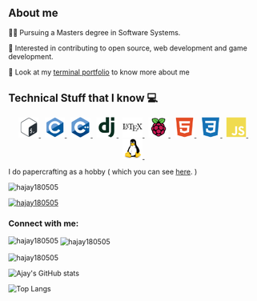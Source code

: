 ## About me
:student:	Pursuing a Masters degree in Software Systems. 

:cherry_blossom:	Interested in contributing to open source, web development and game development.

:sushi:	Look at my [terminal portfolio](https://hajay180505.github.io/amateur-protfolio/) to know more about me

## Technical Stuff that I know :computer:	 
<p align='center'>
  <a href="https://www.gnu.org/software/bash/" target="_blank">
  <img src="https://github.com/devicons/devicon/blob/master/icons/bash/bash-plain.svg" title="Bash" alt="Bash" width="40" height="40"/>
</a>&nbsp;

<a href="https://devdocs.io/c/" target="_blank">
  <img src="https://github.com/devicons/devicon/blob/master/icons/c/c-original.svg" title="C" alt="C" width="40" height="40"/>
</a>&nbsp;

<a href="https://devdocs.io/cpp/" target="_blank">
  <img src="https://github.com/devicons/devicon/blob/master/icons/cplusplus/cplusplus-original.svg" title="Cpp" alt="Cpp" width="40" height="40"/>
</a>&nbsp;

<a href="https://docs.djangoproject.com/" target="_blank">
  <img src="https://github.com/devicons/devicon/blob/master/icons/django/django-plain.svg" title="django" alt="django" width="40" height="40"/>
</a>&nbsp;

<a href="https://www.latex-project.org/" target="_blank">
  <img src="https://github.com/devicons/devicon/blob/master/icons/latex/latex-original.svg" title="latex" alt="latex" width="40" height="40"/>
</a>&nbsp;

<a href="https://www.raspberrypi.org/documentation/" target="_blank">
  <img src="https://github.com/devicons/devicon/blob/master/icons/raspberrypi/raspberrypi-original.svg" title="RPI" alt="RPI" width="40" height="40"/>
</a>&nbsp;

<a href="https://developer.mozilla.org/en-US/docs/Web/HTML" target="_blank">
  <img src="https://github.com/devicons/devicon/blob/master/icons/html5/html5-plain.svg" title="html" alt="html" width="40" height="40"/>
</a>&nbsp;

<a href="https://developer.mozilla.org/en-US/docs/Web/CSS" target="_blank">
  <img src="https://github.com/devicons/devicon/blob/master/icons/css3/css3-plain.svg" title="css" alt="css" width="40" height="40"/>
</a>&nbsp;

<a href="https://developer.mozilla.org/en-US/docs/Web/JavaScript" target="_blank">
  <img src="https://github.com/devicons/devicon/blob/master/icons/javascript/javascript-plain.svg" title="js" alt="js" width="40" height="40"/>
</a>&nbsp;

<a href="https://www.kernel.org/doc/html/latest/" target="_blank">
  <img src="https://github.com/devicons/devicon/blob/master/icons/linux/linux-original.svg" title="linux" alt="linux" width="40" height="40"/>
</a>&nbsp;

  
</p>

I do papercrafting as a hobby ( which you can see [here](https://instagram.com/rohan_krishibe). )




<p align="left"> <img src="https://komarev.com/ghpvc/?username=hajay180505&label=Profile%20views&color=0e75b6&style=flat" alt="hajay180505" /> </p>

<p align="left"> <a href="https://github.com/ryo-ma/github-profile-trophy"><img src="https://github-profile-trophy.vercel.app/?username=hajay180505" alt="hajay180505" /></a> </p>

<h3 align="left">Connect with me:</h3>
<p align="left">
</p>

<p><img align="left" src="https://github-readme-stats.vercel.app/api/top-langs?username=hajay180505&show_icons=true&locale=en&layout=compact" alt="hajay180505" /></p>

<p>&nbsp;<img align="center" src="https://github-readme-stats.vercel.app/api?username=hajay180505&show_icons=true&locale=en" alt="hajay180505" /></p>

<p><img align="center" src="https://github-readme-streak-stats.herokuapp.com/?user=hajay180505&" alt="hajay180505" /></p>









![Ajay's GitHub stats](https://github-readme-stats.vercel.app/api?username=hajay180505&show_icons=true)

![Top Langs](https://github-readme-stats.vercel.app/api/top-langs/?username=hajay180505&layout=compact&card_width=350)


